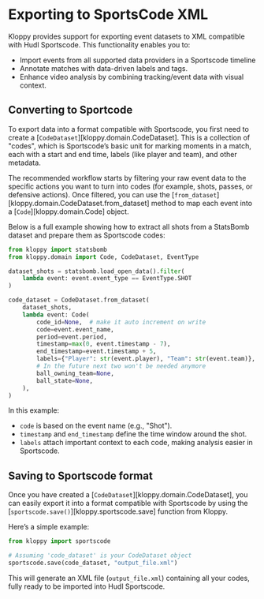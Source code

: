 # Exporting to SportsCode XML

Kloppy provides support for exporting event datasets to XML compatible with Hudl Sportscode. This functionality enables you to:

- Import events from all supported data providers in a Sportscode timeline
- Annotate matches with data-driven labels and tags.
- Enhance video analysis by combining tracking/event data with visual context.

## Converting to Sportcode

To export data into a format compatible with Sportscode, you first need to create a \[`CodeDataset`\][kloppy.domain.CodeDataset]. This is a collection of "codes", which is Sportscode’s basic unit for marking moments in a match, each with a start and end time, labels (like player and team), and other metadata.

The recommended workflow starts by filtering your raw event data to the specific actions you want to turn into codes (for example, shots, passes, or defensive actions).
Once filtered, you can use the \[`from_dataset`\][kloppy.domain.CodeDataset.from_dataset] method to map each event into a \[`Code`\][kloppy.domain.Code] object.

Below is a full example showing how to extract all shots from a StatsBomb dataset and prepare them as Sportscode codes:

```python
from kloppy import statsbomb
from kloppy.domain import Code, CodeDataset, EventType

dataset_shots = statsbomb.load_open_data().filter(
    lambda event: event.event_type == EventType.SHOT
)

code_dataset = CodeDataset.from_dataset(
    dataset_shots,
    lambda event: Code(
        code_id=None,  # make it auto increment on write
        code=event.event_name,
        period=event.period,
        timestamp=max(0, event.timestamp - 7),
        end_timestamp=event.timestamp + 5,
        labels={"Player": str(event.player), "Team": str(event.team)},
        # In the future next two won't be needed anymore
        ball_owning_team=None,
        ball_state=None,
    ),
)
```

In this example:

- `code` is based on the event name (e.g., "Shot").
- `timestamp` and `end_timestamp` define the time window around the shot.
- `labels` attach important context to each code, making analysis easier in Sportscode.

## Saving to Sportscode format

Once you have created a \[`CodeDataset`\][kloppy.domain.CodeDataset], you can easily export it into a format compatible with Sportscode by using the \[`sportscode.save()`\][kloppy.sportscode.save] function from Kloppy.

Here’s a simple example:

```python
from kloppy import sportscode

# Assuming 'code_dataset' is your CodeDataset object
sportscode.save(code_dataset, "output_file.xml")
```

This will generate an XML file (`output_file.xml`) containing all your codes, fully ready to be imported into Hudl Sportscode.
